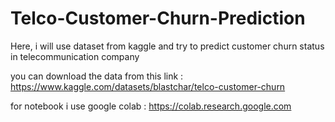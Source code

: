 # Telco-Customer-Churn-Prediction
Here, i will use dataset from kaggle and try to predict customer churn status in telecommunication company

you can download the data from this link : https://www.kaggle.com/datasets/blastchar/telco-customer-churn

for notebook i use google colab : https://colab.research.google.com
